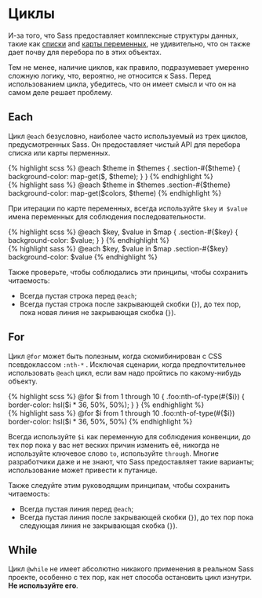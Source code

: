 # Циклы

И-за того, что Sass предоставляет комплексные структуры данных, такие как [списки](#lists) and [карты переменных](#maps), не удивительно, что он также дает почву для перебора по в этих объектах.

Тем не менее, наличие циклов, как правило, подразумевает умеренно сложную логику, что, вероятно, не относится к Sass. Перед использованием цикла, убедитесь, что он имеет смысл и что он на самом деле решает проблему.






## Each

Цикл `@each` безусловно, наиболее часто используемый из трех циклов, предусмотренных Sass. Он предоставляет чистый API для перебора списка или карты перменных.

<div class="code-block">
  <div class="code-block__wrapper" data-syntax="scss">
{% highlight scss %}
@each $theme in $themes {
  .section-#{$theme} {
    background-color: map-get($, $theme);
  }
}
{% endhighlight %}
  </div>
  <div class="code-block__wrapper" data-syntax="sass">
{% highlight sass %}
@each $theme in $themes
  .section-#{$theme}
    background-color: map-get($colors, $theme)
{% endhighlight %}
  </div>
</div>

При итерации по карте переменных, всегда используйте `$key` и` $value` имена переменных для  соблюдения последовательности.

<div class="code-block">
  <div class="code-block__wrapper" data-syntax="scss">
{% highlight scss %}
@each $key, $value in $map {
  .section-#{$key} {
    background-color: $value;
  }
}
{% endhighlight %}
  </div>
  <div class="code-block__wrapper" data-syntax="sass">
{% highlight sass %}
@each $key, $value in $map
  .section-#{$key}
    background-color: $value
{% endhighlight %}
  </div>
</div>

Также проверьте, чтобы соблюдались эти принципы, чтобы сохранить читаемость:

* Всегда пустая строка перед `@each`;
* Всегда пустая строка после закрывающей скобки (`}`), до тех пор, пока новая линия не закрывающая скобка (`}`).






## For

Цикл `@for` может быть полезным, когда скомибинирован с CSS псевдоклассом `:nth-*` . Исключая сценарии, когда предпочтительнее использовать `@each` цикл, если вам надо пройтись по какому-нибудь объекту.

<div class="code-block">
  <div class="code-block__wrapper" data-syntax="scss">
{% highlight scss %}
@for $i from 1 through 10 {
  .foo:nth-of-type(#{$i}) {
    border-color: hsl($i * 36, 50%, 50%);
  }
}
{% endhighlight %}
  </div>
  <div class="code-block__wrapper" data-syntax="sass">
{% highlight sass %}
@for $i from 1 through 10
  .foo:nth-of-type(#{$i})
    border-color: hsl($i * 36, 50%, 50%)
{% endhighlight %}
  </div>
</div>

Всегда используйте `$i` как переменную для соблюдения конвенции, до тех пор пока у вас нет веских причин изменить её, никогда не используйте ключевое слово `to`, используйте  `through`. Многие разработчики даже и не знают, что Sass предоставляет такие варианты; использование может привести к путанице.

Также следуйте этим руководящим принципам, чтобы сохранить читаемость:

* Всегда пустая линия перед `@each`;
* Всегда пустая линия после закрывающей скобки (`}`), до тех пор пока следующая линия не закрывающая скобка (`}`).






## While

Цикл `@while` не имеет абсолютно никакого применения в реальном Sass проекте, особенно с тех пор, как нет способа остановить цикл изнутри. **Не используйте его**.
